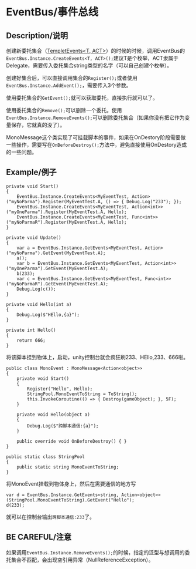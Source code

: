 # EventBus/事件总线

## Description/说明
创建新委托集合（[TempletEvents<T, ACT>][1]）的时候的时候，调用EventBus的`EventBus.Instance.CreateEvents<T, ACT>();`建议T是个枚举，ACT隶属于Delegate，需要传入委托集合string类型的名字（可以自己创建个枚举）。

创建好集合后，可以直接调用集合的`Register();`或者使用`EventBus.Instance.AddEvent();`，需要传入3个参数。

使用委托集合的`GetEvent();`就可以获取委托，直接执行就可以了。

使用委托集合的`Remove();`可以删除一个委托。使用`EventBus.Instance.RemoveEvents();`可以删除委托集合（如果你没有把它作为变量保存，它就真的没了）。

MonoMessage这个类实现了可挂载脚本的事件，如果在OnDestory阶段需要做一些操作，需要写在`OnBeforeDestroy();`方法中，避免直接使用OnDestory造成的一些问题。

## Example/例子
```
private void Start()
{
	EventBus.Instance.CreateEvents<MyEventTest, Action>("myNoParma").Register(MyEventTest.A, () => { Debug.Log("233"); });
	EventBus.Instance.CreateEvents<MyEventTest, Action<int>>("myOneParma").Register(MyEventTest.A, Hello);
	EventBus.Instance.CreateEvents<MyEventTest, Func<int>>("myNoParmaR").Register(MyEventTest.A, Hello);
}

private void Update()
{
	var a = EventBus.Instance.GetEvents<MyEventTest, Action>("myNoParma").GetEvent(MyEventTest.A);
	a();
	var b = EventBus.Instance.GetEvents<MyEventTest, Action<int>>("myOneParma").GetEvent(MyEventTest.A);
	b(233);
	var c = EventBus.Instance.GetEvents<MyEventTest, Func<int>>("myNoParmaR").GetEvent(MyEventTest.A);
	Debug.Log(c());
}

private void Hello(int a)
{
	Debug.Log($"HEllo,{a}");
}

private int Hello()
{
	return 666;
}
```

将该脚本挂到物体上，启动，unity控制台就会疯狂刷233、HEllo,233、666啦。

```
public class MonoEvent : MonoMessage<Action<object>>
{
	private void Start()
	{
		Register("Hello", Hello);
		StringPool.MonoEventToString = ToString();
		this.InvokeCoroutine(() => { Destroy(gameObject); }, 5F);
	}

	private void Hello(object a)
	{
		Debug.Log($"跨脚本通信:{a}");
	}

	public override void OnBeforeDestroy() { }
}

public static class StringPool
{
	public static string MonoEventToString;
}
```
将MonoEvent挂载到物体身上，然后在需要通信的地方写
```
var d = EventBus.Instance.GetEvents<string, Action<object>>(StringPool.MonoEventToString).GetEvent("Hello");
d(233);
```

就可以在控制台输出`跨脚本通信:233`了。

## BE CAREFUL/注意
如果调用`EventBus.Instance.RemoveEvents();`的时候，指定的泛型与想调用的委托集合不匹配，会出现空引用异常（NullReferenceException）。

[1]:https://github.com/ksgfk/BreakdawnCore/blob/master/Assets/BreakdawnCore/Event/TempletEvents.cs